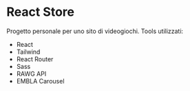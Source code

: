 # React Store

Progetto personale per uno sito di videogiochi.
Tools utilizzati:

- React
- Tailwind
- React Router
- Sass
- RAWG API
- EMBLA Carousel
